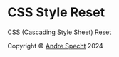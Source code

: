 # CSS Style Reset
CSS (Cascading Style Sheet) Reset

Copyright © [Andre Specht](https://github.com/mrspecht) 2024
